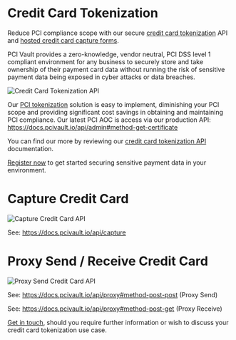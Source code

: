# Credit Card Tokenization

Reduce PCI compliance scope with our secure [credit card tokenization](https://pcivault.io) API and [hosted credit card capture forms](https://docs.pcivault.io/forms/pcd).

PCI Vault provides a zero-knowledge, vendor neutral, PCI DSS level 1 compliant environment for any business to securely store and take ownership of their payment card data without running the risk of sensitive payment data being exposed in cyber attacks or data breaches.

![Credit Card Tokenization API](https://pci-vault.s3.eu-west-1.amazonaws.com/workflow/PCIVault.Basic.API.Flow.v4.jpg "PCI Credit Card Tokenization API")

Our [PCI tokenization](https://pcivault.io) solution is easy to implement, diminishing your PCI scope and providing significant cost savings in obtaining and maintaining PCI compliance. Our latest PCI AOC is access via our production API: https://docs.pcivault.io/api/admin#method-get-certificate

You can find our more by reviewing our [credit card tokenization API](https://docs.pcivault.io) documentation.

[Register now](https://pcivault.io/register) to get started securing sensitive payment data in your environment.

# Capture Credit Card

![Capture Credit Card API](https://pci-vault.s3.eu-west-1.amazonaws.com/workflow/PCIVault.Capture.API.Flow.v1.jpg "PCI Capture Credit Card Tokenization API")

See: https://docs.pcivault.io/api/capture

# Proxy Send / Receive Credit Card

![Proxy Send Credit Card API](https://pci-vault.s3.eu-west-1.amazonaws.com/workflow/PCIVault.Proxy.API.Flow.v2.jpg "PCI Proxy Send Credit Card Tokenization API")

See: https://docs.pcivault.io/api/proxy#method-post-post (Proxy Send)

See: https://docs.pcivault.io/api/proxy#method-post-get (Proxy Receive)

[Get in touch](https://pcivault.io/#contact), should you require further information or wish to discuss your credit card tokenization use case.
